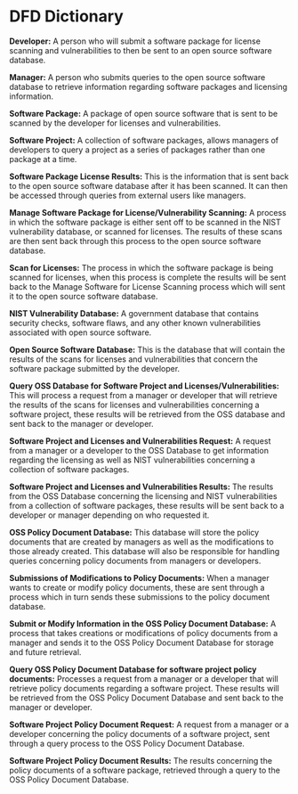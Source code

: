 # DFD Dictionary

**Developer:** A person who will submit a software package for license scanning and vulnerabilities to then be sent to an open source software database.

**Manager:** A person who submits queries to the open source software database to retrieve information regarding software packages and licensing information.

**Software Package:** A package of open source software that is sent to be scanned by the developer for licenses and vulnerabilities.

**Software Project:** A collection of software packages, allows managers of developers to query a project as a series of packages rather than one package at a time.

**Software Package License Results:** This is the information that is sent back to the open source software database after it has been scanned.  It can then be accessed through queries from external users like managers.

**Manage Software Package for License/Vulnerability Scanning:** A process in which the software package is either sent off to be scanned in the NIST vulnerability database, or scanned for licenses.  The results of these scans are then sent back through this process to the open source software database.

**Scan for Licenses:** The process in which the software package is being scanned for licenses, when this process is complete the results will be sent back to the Manage Software for License Scanning process which will sent it to the open source software database.

**NIST Vulnerability Database:** A government database that contains security checks, software flaws, and any other known vulnerabilities associated with open source software.

**Open Source Software Database:** This is the database that will contain the results of the scans for licenses and vulnerabilities that concern the software package submitted by the developer.

**Query OSS Database for Software Project and Licenses/Vulnerabilities:** This will process a request from a manager or developer that will retrieve the results of the scans for licenses and vulnerabilities concerning a software project, these results will be retrieved from the OSS database and sent back to the manager or developer.

**Software Project and Licenses and Vulnerabilities Request:** A request from a manager or a developer to the OSS Database to get information regarding the licensing as well as NIST vulnerabilities concerning a collection of software packages.

**Software Project and Licenses and Vulnerabilities Results:** The results from the OSS Database concerning the licensing and NIST vulnerabilities from a collection of software packages, these results will be sent back to a developer or manager depending on who requested it.

**OSS Policy Document Database:** This database will store the policy documents that are created by managers as well as the modifications to those already created.  This database will also be responsible for handling queries concerning policy documents from managers or developers.

**Submissions of Modifications to Policy Documents:** When a manager wants to create or modify policy documents, these are sent through a process which in turn sends these submissions to the policy document database.

**Submit or Modify Information in the OSS Policy Document Database:** A process that takes creations or modifications of policy documents from a manager and sends it to the OSS Policy Document Database for storage and future retrieval.

**Query OSS Policy Document Database for software project policy documents:** Processes a request from a manager or a developer that will retrieve policy documents regarding a software project.  These results will be retrieved from the OSS Policy Document Database and sent back to the manager or developer.

**Software Project Policy Document Request:** A request from a manager or a developer concerning the policy documents of a software project, sent through a query process to the OSS Policy Document Database.

**Software Project Policy Document Results:** The results concerning the policy documents of a software package, retrieved through a query to the OSS Policy Document Database.


